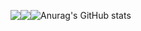 <a href="https://www.notion.so/f6aad20013564195b080ddc97f469e7f?pvs=4" target="_blank" style="float:left"><img src="https://img.shields.io/badge/NOTION-000000?style=flat-square&logo=Notion&logoColor=white"/></a>
<a href="https://github.com/clfr1234" target="_blank" style="float:left"><img src="https://img.shields.io/badge/github-181717?style=flat-square&logo=github&logoColor=white"/></a>


![Anurag's GitHub stats](https://github-readme-stats.vercel.app/api?username=clfr1234&show_icons=true&theme=radical)
